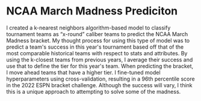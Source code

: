 # NCAA March Madness Prediciton
I created a k-nearest neighbors algorithm-based model to classify tournament teams as “x-round” caliber teams to predict the NCAA March Madness bracket. My thought process for using this type of model was to predict a team's
success in this year's tournament based off that of the most comparable historical teams with respect to stats and attributes. By using the k-closest teams from previous years, I average their success and use that to define
the tier for this year's team. When predicting the bracket, I move ahead teams that have a higher tier. I fine-tuned model hyperparameters using cross-validation, resulting in a 96th percentile score in the 2022 ESPN bracket challenge.
Although the success will vary, I think this is a unique approach to attempting to solve some of the madness.

